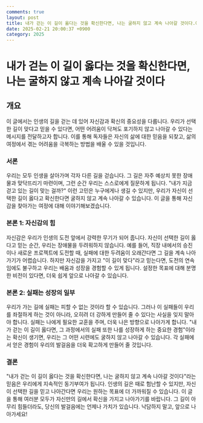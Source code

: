 ```yaml
---
comments: true
layout: post
title: 내가 걷는 이 길이 옳다는 것을 확신한다면, 나는 굴하지 않고 계속 나아갈 것이다.에 대한 블로그 글
date: 2025-02-21 20:00:37 +0900
category: 2025
---
```


# 내가 걷는 이 길이 옳다는 것을 확신한다면, 나는 굴하지 않고 계속 나아갈 것이다

## 개요
이 글에서는 인생의 길을 걷는 데 있어 자신감과 확신의 중요성을 다룹니다. 우리가 선택한 길이 맞다고 믿을 수 있다면, 어떤 어려움이 닥쳐도 포기하지 않고 나아갈 수 있다는 메시지를 전달하고자 합니다. 이를 통해 독자들은 자신의 삶에 대한 믿음을 되찾고, 삶의 여정에서 겪는 어려움을 극복하는 방법을 배울 수 있을 것입니다.

### 서론
우리는 모두 인생을 살아가며 각자 다른 길을 걷습니다. 그 길은 자주 예상치 못한 장애물과 맞닥뜨리기 마련이며, 그런 순간 우리는 스스로에게 질문하게 됩니다. "내가 지금 걷고 있는 길이 맞는 걸까?" 이런 고민은 누구에게나 생길 수 있지만, 우리가 자신이 선택한 길이 옳다고 확신한다면 굴하지 않고 계속 나아갈 수 있습니다. 이 글을 통해 자신감을 찾아가는 여정에 대해 이야기해보겠습니다.

### 본론 1: 자신감의 힘
자신감은 우리가 인생의 도전 앞에서 강력한 무기가 되어 줍니다. 자신이 선택한 길이 옳다고 믿는 순간, 우리는 장애물을 두려워하지 않습니다. 예를 들어, 직장 내에서의 승진이나 새로운 프로젝트에 도전할 때, 실패에 대한 두려움이 오래간다면 그 길을 계속 나아가기가 어렵습니다. 하지만 자신감을 가지고 "이 길이 맞다"라고 믿는다면, 도전의 연속임에도 불구하고 우리는 배움과 성장을 경험할 수 있게 됩니다. 설정한 목표에 대해 분명한 비전이 있다면, 더욱 쉽게 앞으로 나아갈 수 있습니다.

### 본론 2: 실패는 성장의 일부
우리가 가는 길에 실패는 피할 수 없는 것이라 할 수 있습니다. 그러나 이 실패들이 우리를 좌절하게 하는 것이 아니라, 오히려 더 강하게 만들어 줄 수 있다는 사실을 잊지 말아야 합니다. 실패는 나에게 필요한 교훈을 주며, 더욱 나은 방향으로 나아가게 합니다. "내가 걷는 이 길이 옳다면, 그 과정에서의 실패 또한 나를 성장하게 하는 중요한 경험"이라는 확신이 생기면, 우리는 그 어떤 시련에도 굴하지 않고 나아갈 수 있습니다. 각 실패에서 얻은 경험이 우리의 발걸음을 더욱 확고하게 만들어 줄 것입니다.

### 결론
"내가 걷는 이 길이 옳다는 것을 확신한다면, 나는 굴하지 않고 계속 나아갈 것이다"라는 믿음은 우리에게 지속적인 동기부여가 됩니다. 인생의 길은 때로 험난할 수 있지만, 자신이 선택한 길을 믿고 나아간다면 우리는 원하는 목표에 더 가까워질 수 있습니다. 이 글을 통해 여러분 모두가 자신만의 길에서 확신을 가지고 나아가기를 바랍니다. 그 길이 아무리 힘들더라도, 당신의 발걸음에는 언제나 가치가 있습니다. 낙담하지 말고, 앞으로 나아가세요!